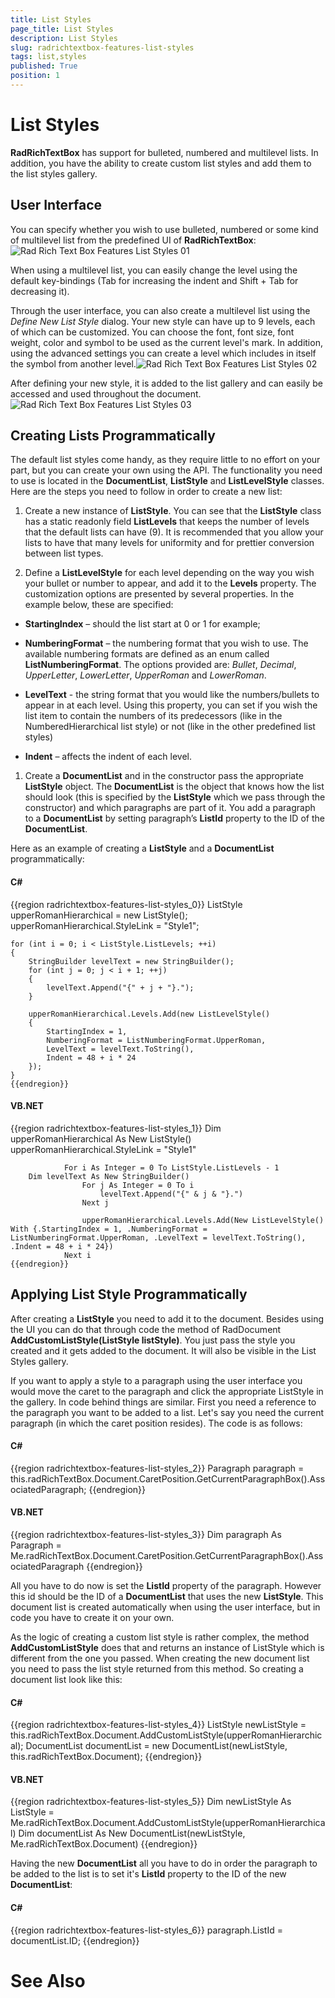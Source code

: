 ```yaml
---
title: List Styles
page_title: List Styles
description: List Styles
slug: radrichtextbox-features-list-styles
tags: list,styles
published: True
position: 1
---
```


# List Styles



__RadRichTextBox__ has support for bulleted, numbered and multilevel lists. In addition, you have 
      the ability to create custom list styles and add them to the list styles gallery.

## User Interface

You can specify whether you wish to use bulleted, numbered or some kind of multilevel list from the predefined UI 
        of __RadRichTextBox__:![Rad Rich Text Box Features List Styles 01](images/RadRichTextBox_Features_List_Styles_01.png)

When using a multilevel list, you can easily change the level using the default key-bindings (Tab for increasing 
      	the indent and Shift + Tab for decreasing it).

Through the user interface, you can also create a multilevel list using the *Define New List Style* 
      	dialog. Your new style can have up to 9 levels, each of which can be customized. You can choose the font, font size, font 
      	weight, color and symbol to be used as the current level's mark. In addition, using the advanced settings you can 
      	create a level which includes in itself the symbol from another level.![Rad Rich Text Box Features List Styles 02](images/RadRichTextBox_Features_List_Styles_02.png)

After defining your new style, it is added to the list gallery and can easily be accessed and used throughout the 
      	document.![Rad Rich Text Box Features List Styles 03](images/RadRichTextBox_Features_List_Styles_03.png)

## Creating Lists Programmatically

The default list styles come handy, as they require little to no effort on your part, but you can create your own 
    	using the API. The functionality you need to use is located in the __DocumentList__, __ListStyle__ and __ListLevelStyle__ classes. Here are the steps you need to follow in order to create 
    	a new list:

1. Create a new instance of __ListStyle__. You can see that the __ListStyle__ 
    		class has a static readonly field __ListLevels__ that keeps the number of levels that the default lists 
    		can have (9). It is recommended that you allow your lists to have that many levels for uniformity and for prettier conversion 
    		between list types.

1. Define a __ListLevelStyle__ for each level depending on the way you wish your bullet or number 
    		to appear, and add it to the __Levels__ property. The customization options are presented by several 
    		properties. In the example below, these are specified:
	    		

* __StartingIndex__ – should the list start at 0 or 1 for example;

* __NumberingFormat__ – the numbering format that you wish to use. The available 
	    			numbering formats are defined as an enum called __ListNumberingFormat__. The options provided 
	    			are: *Bullet*, *Decimal*, *UpperLetter*, 
	    			*LowerLetter*, *UpperRoman* and *LowerRoman*.

* __LevelText__ - the string format that you would like the numbers/bullets to appear in at 
	    			each level. Using this property, you can set if you wish the list item to contain the numbers of its predecessors (like 
	    			in the NumberedHierarchical list style) or not (like in the other predefined list styles)

* __Indent__ – affects the indent of each level.

1. Create a __DocumentList__ and in the constructor pass the appropriate __ListStyle__ 
    		object. The __DocumentList__ is the object that knows how the list should look (this is specified by the 
    		__ListStyle__ which we pass through the constructor) and which paragraphs are part of it. You add a paragraph 
    		to a __DocumentList__ by setting paragraph’s __ListId__ property to the ID of the __DocumentList__.

Here as an example of creating a __ListStyle__ and a __DocumentList__ programmatically:

#### __C#__

{{region radrichtextbox-features-list-styles_0}}
	ListStyle upperRomanHierarchical = new ListStyle();
	upperRomanHierarchical.StyleLink = "Style1";
	
	for (int i = 0; i < ListStyle.ListLevels; ++i)
	{
		StringBuilder levelText = new StringBuilder();
		for (int j = 0; j < i + 1; ++j)
		{
			levelText.Append("{" + j + "}.");
		}
	
		upperRomanHierarchical.Levels.Add(new ListLevelStyle()
		{
			StartingIndex = 1,
			NumberingFormat = ListNumberingFormat.UpperRoman,
			LevelText = levelText.ToString(),
			Indent = 48 + i * 24
		});
	}
	{{endregion}}



#### __VB.NET__

{{region radrichtextbox-features-list-styles_1}}
	    Dim upperRomanHierarchical As New ListStyle()
				upperRomanHierarchical.StyleLink = "Style1"
	
				For i As Integer = 0 To ListStyle.ListLevels - 1
	    Dim levelText As New StringBuilder()
					For j As Integer = 0 To i
						levelText.Append("{" & j & "}.")
					Next j
	
					upperRomanHierarchical.Levels.Add(New ListLevelStyle() With {.StartingIndex = 1, .NumberingFormat = ListNumberingFormat.UpperRoman, .LevelText = levelText.ToString(), .Indent = 48 + i * 24})
				Next i
	{{endregion}}



## Applying List Style Programmatically

After creating a __ListStyle__ you need to add it to the document. Besides using the UI you can do that 
    	   	through code the method of RadDocument __AddCustomListStyle(ListStyle	listStyle)__. You just pass the style 
    	   	you created and it gets added to the document. It will also be visible in the List Styles gallery.

If you want to apply a style to a paragraph using the user interface you would move the caret to the paragraph and click 
    		the appropriate ListStyle in the gallery. In code behind things are similar. First you need a reference to the paragraph you 
    		want to be added to a list. Let's say you need the current paragraph (in which the caret position resides). The code 
    		is as follows:

#### __C#__

{{region radrichtextbox-features-list-styles_2}}
	Paragraph paragraph = this.radRichTextBox.Document.CaretPosition.GetCurrentParagraphBox().AssociatedParagraph;
	{{endregion}}



#### __VB.NET__

{{region radrichtextbox-features-list-styles_3}}
	    Dim paragraph As Paragraph = Me.radRichTextBox.Document.CaretPosition.GetCurrentParagraphBox().AssociatedParagraph
	{{endregion}}



All you have to do now is set the __ListId__ property of the paragraph. However this id should be 
	    	the ID of a __DocumentList__ that uses the new __ListStyle__. This document list 
	    	is created automatically when using the user interface, but in code you have to create it on your own.

As the logic of creating a custom list style is rather complex, the method __AddCustomListStyle__ 
	    	does that and returns an instance of ListStyle which is different from the one you passed. When creating the new document 
	    	list you need to pass the list style returned from this method. So creating a document list look like this:

#### __C#__

{{region radrichtextbox-features-list-styles_4}}
	ListStyle newListStyle = this.radRichTextBox.Document.AddCustomListStyle(upperRomanHierarchical);
	DocumentList documentList = new DocumentList(newListStyle, this.radRichTextBox.Document);
	{{endregion}}



#### __VB.NET__

{{region radrichtextbox-features-list-styles_5}}
	    Dim newListStyle As ListStyle = Me.radRichTextBox.Document.AddCustomListStyle(upperRomanHierarchical)
	    Dim documentList As New DocumentList(newListStyle, Me.radRichTextBox.Document)
	{{endregion}}



Having the new __DocumentList__ all you have to do in order the paragraph to be added to the list 
	    	is to set it's __ListId__ property to the ID of the new __DocumentList__:

#### __C#__

{{region radrichtextbox-features-list-styles_6}}
	paragraph.ListId = documentList.ID;
	{{endregion}}



# See Also
